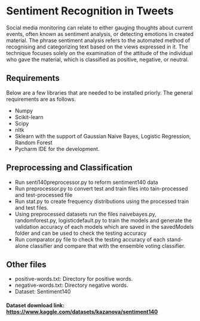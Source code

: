 # Sentiment Recognition in Tweets

Social media monitoring can relate to either gauging thoughts about current events, often known as sentiment analysis, or detecting emotions in created material. The phrase sentiment analysis refers to the automated method of recognising and categorizing text based on the views expressed in it. The technique focuses solely on the examination of the attitude of the individual who gave the material, which is classified as positive, negative, or neutral. 

## Requirements
Below are a few libraries that are needed to be installed priorly. The general requirements are as follows.
- Numpy
- Scikit-learn
- Scipy
- nltk
- Sklearn with the support of Gaussian Naive Bayes, Logistic Regression, Random Forest
- Pycharm IDE for the development.

## Preprocessing and Classification
- Run senti140preprocessor.py to reform sentiment140 data
- Run preprocessor.py to convert test and train files into tain-processed and test-processed file
- Run stat.py to create frequency distributions using the processed train and test files.
- Using preprocessed datasets run the files naivebayes.py, randomforest.py, logisticdefault.py to train the models and generate the validation accuracy of each models which are saved in the savedModels folder and can be used to check the testing accuracy
- Run comparator.py file to check the testing accuracy of each stand-alone classifier and compare that with the ensemble voting classifier.

## Other files
- positive-words.txt: Directory for positive words.
- negative-words.txt: Directory negative words.
- Dataset: Sentiment140

#### Dataset download link: https://www.kaggle.com/datasets/kazanova/sentiment140
 
 

